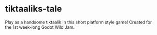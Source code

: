 # tiktaaliks-tale
Play as a handsome tiktaalik in this short platform style game! Created for the 1st week-long Godot Wild Jam.
